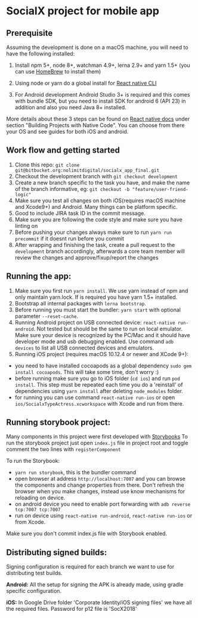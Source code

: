 # SocialX project for mobile app

## Prerequisite
Assuming the development is done on a macOS machine, you will need to have the following installed:

1. Install npm 5+, node 8+, watchman 4.9+, lerna 2.9+ and yarn 1.5+ (you can use [HomeBrew](https://brew.sh) to install them)

2. Using node or yarn do a global install for [React native CLI](https://www.npmjs.com/package/react-native-cli)

3. For Android development Android Studio 3+ is required and this comes with bundle SDK, 
but you need to install SDK for android 6 (API 23) in addition and also you need Java 8+ installed.

More details about these 3 steps can be found on [React native docs](https://facebook.github.io/react-native/docs/getting-started.html)
under section "Building Projects with Native Code". You can choose from there your OS and see guides for both iOS and android.

## Work flow and getting started
1. Clone this repo: `git clone git@bitbucket.org:nolimitdigital/socialx_app_final.git` 
2. Checkout the development branch with `git checkout development`
3. Create a new branch specific to the task you have, and make the name of the branch informative, eg: `git checkout -b "feature/user-friend-logic"`
4. Make sure you test all changes on both iOS(requires macOS machine and Xcode9+) and Android. Many things can be platform specific.  
5. Good to include JIRA task ID in the commit message.
6. Make sure you are following the code style and make sure you have linting on
7. Before pushing your changes always make sure to run `yarn run precommit` if it doesnt run before you commit
8. After wrapping and finishing the task, create a pull request to the `development` branch accordingly, afterwards a core team member will review the changes and approve/fixup/report the changes

## Running the app:

1. Make sure you first run `yarn install`. We use yarn instead of npm and only maintain yarn.lock. If is required you have yarn 1.5+ installed.
2. Bootstrap all internal packages with `lerna bootstrap`.
3. Before running you must start the bundler: `yarn start` with optional parameter `--reset-cache`.
4. Running Android project on USB connected device: `react-native run-android`. Not tested but should be the same to run on local emulator.
Make sure your device is recognized by the PC/Mac and it should have developer mode and usb debugging enabled.
 Use command `adb devices` to list all USB connected devices and emulators.
5. Running iOS project (requires macOS 10.12.4 or newer and XCode 9+):
- you need to have installed cocoapods as a global dependency `sudo gem install cocoapods`. This will take some time, don't worry :)
- before running make sure you go to iOS folder (`cd ios`) and run `pod install`. This step must be repeated each time 
you do a 'reinstall' of dependencies using `yarn install` after deleting `node_modules` folder.
- for running you can use command `react-native run-ios` or open `ios/SocialxTypeActress.xcworkspace` with Xcode and run from there.

## Running storybook project:

Many components in this project were first developed with [Storybooks](https://github.com/storybooks/storybook/tree/master/app/react-native)
To run the storybook project just open `index.js` file in project root and toggle comment the two lines with `registerComponent`

To run the Storybook:
- `yarn run storybook`, this is the bundler command
- open browser at address `http://localhost:7007` and you can browse the components and change properties from there.
Don't refresh the browser when you make changes, instead use know mechanisms for reloading on device. 
- on android device you need to enable port forwarding with `adb reverse tcp:7007 tcp:7007`
- run on device using `react-native run-android`, `react-native run-ios` or from Xcode.

Make sure you don't commit index.js file with Storybook enabled.


## Distributing signed builds:

Signing configuration is required for each branch we want to use for distributing test builds.

**Android:** All the setup for signing the APK is already made, using gradle specific configuration.

**iOS:** In Google Drive folder 'Corporate Identity/iOS signing files' we have all the required files.
 Password for p12 file is 'SocX2018' 
 
